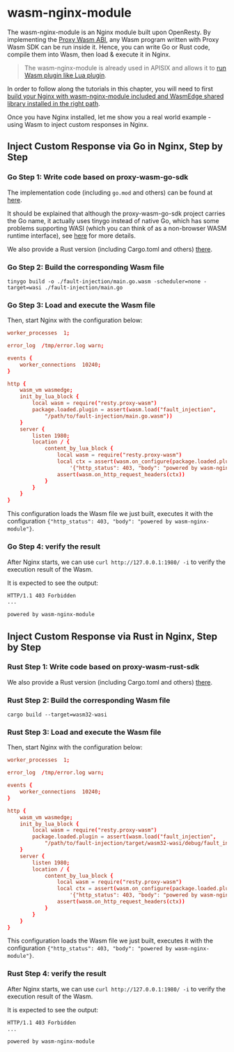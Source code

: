 # wasm-nginx-module

The wasm-nginx-module is an Nginx module built upon OpenResty. By implementing the [Proxy Wasm ABI](https://github.com/proxy-wasm/spec), any Wasm program written with Proxy Wasm SDK can be run inside it. Hence, you can write Go or Rust code, compile them into Wasm, then load & execute it in Nginx.

> The wasm-nginx-module is already used in APISIX and allows it to [run Wasm plugin like Lua plugin](https://github.com/apache/apisix/blob/master/docs/en/latest/wasm.md).

In order to follow along the tutorials in this chapter, you will need to first [build your Nginx with wasm-nginx-module included and WasmEdge shared library installed in the right path](https://github.com/api7/wasm-nginx-module#install-dependencies).

Once you have Nginx installed, let me show you a real world example - using Wasm to inject custom responses in Nginx.

## Inject Custom Response via Go in Nginx, Step by Step

### Go Step 1: Write code based on proxy-wasm-go-sdk

The implementation code (including `go.mod` and others) can be found at [here](https://github.com/apache/apisix/tree/master/t/wasm).

It should be explained that although the proxy-wasm-go-sdk project carries the Go name, it actually uses tinygo instead of native Go, which has some problems supporting WASI (which you can think of as a non-browser WASM runtime interface), see [here](https://github.com/tetratelabs/proxy-wasm-go-sdk/blob/main/doc/OVERVIEW.md#tinygo-vs-the-official-go-compiler) for more details.

We also provide a Rust version (including Cargo.toml and others) [there](https://github.com/api7/wasm-nginx-module/tree/main/t/testdata/rust/fault-injection).

### Go Step 2: Build the corresponding Wasm file

```shell
tinygo build -o ./fault-injection/main.go.wasm -scheduler=none -target=wasi ./fault-injection/main.go
```

### Go Step 3: Load and execute the Wasm file

Then, start Nginx with the configuration below:

```conf
worker_processes  1;

error_log  /tmp/error.log warn;

events {
    worker_connections  10240;
}

http {
    wasm_vm wasmedge;
    init_by_lua_block {
        local wasm = require("resty.proxy-wasm")
        package.loaded.plugin = assert(wasm.load("fault_injection",
            "/path/to/fault-injection/main.go.wasm"))
    }
    server {
        listen 1980;
        location / {
            content_by_lua_block {
                local wasm = require("resty.proxy-wasm")
                local ctx = assert(wasm.on_configure(package.loaded.plugin,
                    '{"http_status": 403, "body": "powered by wasm-nginx-module"}'))
                assert(wasm.on_http_request_headers(ctx))
            }
        }
    }
}
```

This configuration loads the Wasm file we just built, executes it with the configuration `{"http_status": 403, "body": "powered by wasm-nginx-module"}`.

### Go Step 4: verify the result

After Nginx starts, we can use `curl http://127.0.0.1:1980/ -i` to verify the execution result of the Wasm.

It is expected to see the output:

```bash
HTTP/1.1 403 Forbidden
...

powered by wasm-nginx-module
```

## Inject Custom Response via Rust in Nginx, Step by Step

### Rust Step 1: Write code based on proxy-wasm-rust-sdk

We also provide a Rust version (including Cargo.toml and others) [there](https://github.com/api7/wasm-nginx-module/tree/main/t/testdata/rust/fault-injection).

### Rust Step 2: Build the corresponding Wasm file

```shell
cargo build --target=wasm32-wasi
```

### Rust Step 3: Load and execute the Wasm file

Then, start Nginx with the configuration below:

```conf
worker_processes  1;

error_log  /tmp/error.log warn;

events {
    worker_connections  10240;
}

http {
    wasm_vm wasmedge;
    init_by_lua_block {
        local wasm = require("resty.proxy-wasm")
        package.loaded.plugin = assert(wasm.load("fault_injection",
            "/path/to/fault-injection/target/wasm32-wasi/debug/fault_injection.wasm"))
    }
    server {
        listen 1980;
        location / {
            content_by_lua_block {
                local wasm = require("resty.proxy-wasm")
                local ctx = assert(wasm.on_configure(package.loaded.plugin,
                    '{"http_status": 403, "body": "powered by wasm-nginx-module"}'))
                assert(wasm.on_http_request_headers(ctx))
            }
        }
    }
}
```

This configuration loads the Wasm file we just built, executes it with the configuration `{"http_status": 403, "body": "powered by wasm-nginx-module"}`.

### Rust Step 4: verify the result

After Nginx starts, we can use `curl http://127.0.0.1:1980/ -i` to verify the execution result of the Wasm.

It is expected to see the output:

```bash
HTTP/1.1 403 Forbidden
...

powered by wasm-nginx-module
```
